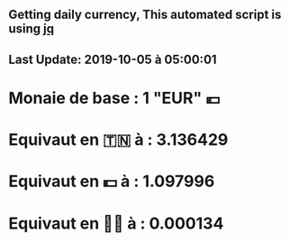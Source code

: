 ## Getting daily currency, This automated script is using [jq](https://stedolan.github.io/jq/)
## Last Update:  2019-10-05 à 05:00:01
 # Monaie de base : 1 "EUR" 💶 
 # Equivaut en 🇹🇳 à :  3.136429 
 # Equivaut en 💵 à : 1.097996
 # Equivaut en 🐱‍💻 à :  0.000134
